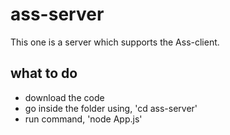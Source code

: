 # ass-server

This one is a server which supports the Ass-client.


## what to do

- download the code
- go inside the folder using, 'cd ass-server'
- run command, 'node App.js'

